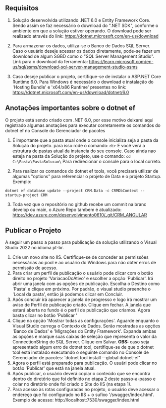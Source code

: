 ## Requisitos

1. Solução desenvolvida utilizando .NET 6.0 e Entity Framework Core. Sendo assim se faz necessário o download do ".NET SDK", conforme o ambiente em que a solução estiver operando. O download pode ser realizado através do link: https://dotnet.microsoft.com/en-us/download

2. Para armazenar os dados, utiliza-se o Banco de Dados SQL Server.
Caso o usuário deseje acessar os dados diretamente, pode-se fazer um download de algum SGBD como o "SQL Server Management Studio". 
Link para o download da ferramenta: https://learn.microsoft.com/en-us/sql/ssms/download-sql-server-management-studio-ssms

3. Caso deseje publicar o projeto, certifique-se de instalar o ASP.NET Core Runtime 6.0. Para Windows é necessário o download e instalação do 'Hosting Bundle' e 'x64/x86 Runtime' presentes no link: https://dotnet.microsoft.com/en-us/download/dotnet/6.0 

## Anotações importantes sobre o dotnet ef

O projeto está sendo criado com .NET 6.0, por esse motivo deixarei aqui registrado algumas anotações para executar corretamente os comandos do dotnet ef no Console do Gerenciador de pacotes

1. É importante que a pasta atual onde o console inicializa seja a pasta da Solução do projeto. para isso rode o comando:
`dir`
E você verá a estrutura de pastas atual da instancia do seu console. Caso ainda nao esteja na pasta da Solução do projeto, use o comando:
`cd C:\Pasta\PastaSolucao\`
Para redirecionar o console para o local correto.

2. Para realizar os comandos do dotnet ef tools, você precisará utilizar de algumas "options" para referenciar o projeto de Data e o projeto Startup. Exemplo:

```
dotnet ef database update --project CRM.Data -c CRMDbContext --startup-project CRM
```

3. Toda vez que o repositório no github recebe um commit na branc develop ou main, o Azure Repo tambem é atualizado: https://dev.azure.com/desenvolvimento0610/_git/CRM_ANGULAR 

## Publicar o Projeto

A seguir um passo a passo para publicação da solução utilizando o Visual Studio 2022 no idioma pt-br.

1. Crie um novo site no IIS. Certifique-se de conceder as permissões necessárias ao pool e ao usuário do Windows para não obter erros de permissão de acesso.
2. Para criar um perfil de publicação o usuário pode clicar com o botão direito no projeto 'VariacaoDoAtivo' e escolher a opção 'Publicar'. Irá abrir uma janela com as opções de publicação. Escolha o Destino como 'Pasta' e clique em próximo. Por padrão, o visual studio preenche o 'Local da pasta', então já podemos clicar em Concluir.
3. Após concluir irá aparecer a janela de progresso e logo irá mostrar um aviso de Perfil de publicação criado. Clique em fechar. A janela que estará aberta no fundo é o perfil de publicação que criamos. Agora basta clicar no botão 'Publicar '
4. Clique na opção 'Mostrar todas as configurações'. Aguarde enquanto o Visual Studio carrega o Contexto de Dados. Serão mostradas as opções 'Banco de Dados' e 'Migrações do Entity Framework'. Expanda ambas as opções e marque suas caixas de seleção que representa o valor da ConnectionString do SQL Server. Clique em Salvar. **OBS:** caso seja apresentado algum erro de dotnet tool, certifique-se de que o dotnet tool está instalado executando o seguinte comando no Console de Gerenciador de pacotes: 'dotnet tool install --global dotnet-ef'
5. Agora o perfil está preparado para publicação. O usuári pode clicar no botão 'Publicar' que está na janela atual. 
6. Após publicar, o usuário deverá copiar o conteúdo que se encontra dentro do diretório que foi definido no etapa 2 deste passo-a-passo e colar no diretório onde foi criado o Site do IIS (na etapa 1).
7. Para acesso às rotas configuradas no projeto, o usuário deve acessar o endereço que foi configurado no IIS + o sufixo '/swagger/index.html'. Exemplo de acesso: http://localhost:7530/swagger/index.html

